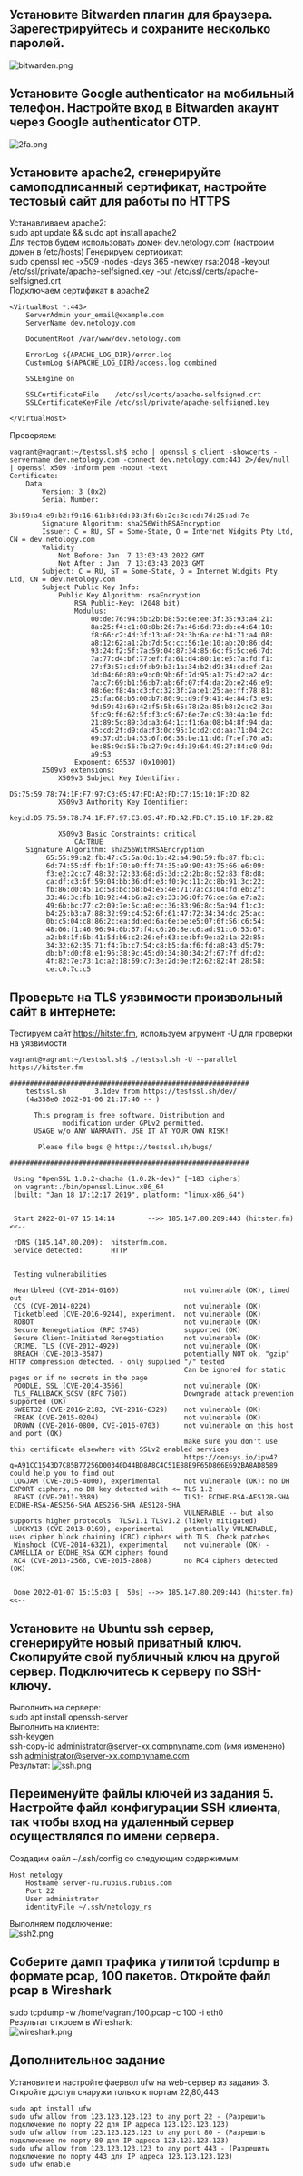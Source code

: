 ## Установите Bitwarden плагин для браузера. Зарегестрируйтесь и сохраните несколько паролей.
![bitwarden.png](bitwarden.png)
## Установите Google authenticator на мобильный телефон. Настройте вход в Bitwarden акаунт через Google authenticator OTP.
![2fa.png](2fa.png)
## Установите apache2, сгенерируйте самоподписанный сертификат, настройте тестовый сайт для работы по HTTPS
Устанавливаем apache2:  
sudo apt update && sudo apt install apache2  
Для тестов будем использовать домен dev.netology.com (настроим домен в /etc/hosts)
Генерируем сертификат:  
sudo openssl req -x509 -nodes -days 365 -newkey rsa:2048 -keyout /etc/ssl/private/apache-selfsigned.key -out /etc/ssl/certs/apache-selfsigned.crt  
Подключаем сертификат в apache2  
```
<VirtualHost *:443>
    ServerAdmin your_email@example.com
    ServerName dev.netology.com

    DocumentRoot /var/www/dev.netology.com

    ErrorLog ${APACHE_LOG_DIR}/error.log
    CustomLog ${APACHE_LOG_DIR}/access.log combined

    SSLEngine on

    SSLCertificateFile    /etc/ssl/certs/apache-selfsigned.crt
    SSLCertificateKeyFile /etc/ssl/private/apache-selfsigned.key

</VirtualHost>
```
Проверяем:  
```
vagrant@vagrant:~/testssl.sh$ echo | openssl s_client -showcerts -servername dev.netology.com -connect dev.netology.com:443 2>/dev/null | openssl x509 -inform pem -noout -text
Certificate:
    Data:
        Version: 3 (0x2)
        Serial Number:
            3b:59:a4:e9:b2:f9:16:61:b3:0d:03:3f:6b:2c:8c:cd:7d:25:ad:7e
        Signature Algorithm: sha256WithRSAEncryption
        Issuer: C = RU, ST = Some-State, O = Internet Widgits Pty Ltd, CN = dev.netology.com
        Validity
            Not Before: Jan  7 13:03:43 2022 GMT
            Not After : Jan  7 13:03:43 2023 GMT
        Subject: C = RU, ST = Some-State, O = Internet Widgits Pty Ltd, CN = dev.netology.com
        Subject Public Key Info:
            Public Key Algorithm: rsaEncryption
                RSA Public-Key: (2048 bit)
                Modulus:
                    00:de:76:94:5b:2b:b8:5b:6e:ee:3f:35:93:a4:21:
                    8a:25:f4:c1:08:8b:26:7a:46:6d:73:db:e4:64:10:
                    f8:66:c2:4d:3f:13:a0:28:3b:6a:ce:b4:71:a4:08:
                    a8:12:62:a1:2b:7d:5c:cc:56:1e:10:ab:20:86:d4:
                    93:24:f2:5f:7a:59:04:87:34:85:6c:f5:5c:e6:7d:
                    7a:77:d4:bf:77:ef:fa:61:d4:80:1e:e5:7a:fd:f1:
                    27:f3:57:cd:9f:b9:b3:1a:34:b2:d9:34:cd:ef:2a:
                    3d:04:60:80:e9:c0:9b:6f:7d:95:a1:75:d2:a2:4c:
                    7a:c7:69:b1:56:b7:ab:6f:07:f4:da:2b:e2:46:e9:
                    08:6e:f8:4a:c3:fc:32:3f:2a:e1:25:ae:ff:78:81:
                    25:fa:68:b5:00:b7:80:9c:d9:f9:41:4e:84:f3:e9:
                    9d:59:43:60:42:f5:5b:65:78:2a:85:b8:2c:c2:3a:
                    5f:c9:f6:62:5f:f3:c9:67:6e:7e:c9:30:4a:1e:fd:
                    21:89:5c:89:3d:a3:64:1c:f1:6a:08:b4:8f:94:da:
                    45:cd:2f:d9:da:f3:0d:95:1c:d2:cd:aa:71:04:2c:
                    69:37:d5:b4:53:6f:66:38:be:11:d6:f7:ef:70:a5:
                    be:85:9d:56:7b:27:9d:4d:39:64:49:27:84:c0:9d:
                    a9:53
                Exponent: 65537 (0x10001)
        X509v3 extensions:
            X509v3 Subject Key Identifier:
                D5:75:59:78:74:1F:F7:97:C3:05:47:FD:A2:FD:C7:15:10:1F:2D:82
            X509v3 Authority Key Identifier:
                keyid:D5:75:59:78:74:1F:F7:97:C3:05:47:FD:A2:FD:C7:15:10:1F:2D:82

            X509v3 Basic Constraints: critical
                CA:TRUE
    Signature Algorithm: sha256WithRSAEncryption
         65:55:99:a2:fb:47:c5:5a:0d:1b:42:a4:90:59:fb:87:fb:c1:
         6d:74:55:df:fb:1f:70:e0:ff:74:35:e9:90:43:75:66:e6:09:
         f3:e2:2c:c7:48:32:72:33:68:d5:3d:c2:2b:8c:52:83:f8:d8:
         ca:df:c3:6f:59:04:bb:36:df:e3:f0:9c:11:2c:8b:91:3c:22:
         fb:86:d0:45:1c:58:bc:b8:b4:e5:4e:71:7a:c3:04:fd:eb:2f:
         33:46:3c:fb:18:92:44:b6:a2:c9:33:06:0f:76:ce:6a:e7:a2:
         49:6b:bc:77:c2:09:7e:5c:a0:ec:36:83:96:8c:5a:94:f1:c3:
         b4:25:b3:a7:88:32:99:c4:52:6f:61:47:72:34:34:dc:25:ac:
         0b:c5:04:c8:86:2c:ea:dd:ed:6a:6e:be:e5:07:6f:56:c6:54:
         48:06:f1:46:96:94:0b:67:f4:c6:26:8e:c6:ad:91:c6:53:67:
         a2:b8:1f:6b:41:5d:b6:c2:26:ef:63:ce:bf:9e:a2:1a:22:85:
         34:32:62:35:71:f4:7b:c7:54:c8:b5:da:f6:fd:a8:43:d5:79:
         db:b7:d0:f8:e1:96:38:9c:45:d0:34:80:34:2f:67:7f:df:d2:
         4f:82:7e:73:1c:a2:18:69:c7:3e:2d:0e:f2:62:82:4f:28:58:
         ce:c0:7c:c5
```
## Проверьте на TLS уязвимости произвольный сайт в интернете:
Тестируем сайт https://hitster.fm, используем агрумент -U для проверки на уязвимости
```
vagrant@vagrant:~/testssl.sh$ ./testssl.sh -U --parallel https://hitster.fm

###########################################################
    testssl.sh       3.1dev from https://testssl.sh/dev/
    (4a358e0 2022-01-06 21:17:40 -- )

      This program is free software. Distribution and
             modification under GPLv2 permitted.
      USAGE w/o ANY WARRANTY. USE IT AT YOUR OWN RISK!

       Please file bugs @ https://testssl.sh/bugs/

###########################################################

 Using "OpenSSL 1.0.2-chacha (1.0.2k-dev)" [~183 ciphers]
 on vagrant:./bin/openssl.Linux.x86_64
 (built: "Jan 18 17:12:17 2019", platform: "linux-x86_64")


 Start 2022-01-07 15:14:14        -->> 185.147.80.209:443 (hitster.fm) <<--

 rDNS (185.147.80.209):  hitsterfm.com.
 Service detected:       HTTP


 Testing vulnerabilities

 Heartbleed (CVE-2014-0160)                not vulnerable (OK), timed out
 CCS (CVE-2014-0224)                       not vulnerable (OK)
 Ticketbleed (CVE-2016-9244), experiment.  not vulnerable (OK)
 ROBOT                                     not vulnerable (OK)
 Secure Renegotiation (RFC 5746)           supported (OK)
 Secure Client-Initiated Renegotiation     not vulnerable (OK)
 CRIME, TLS (CVE-2012-4929)                not vulnerable (OK)
 BREACH (CVE-2013-3587)                    potentially NOT ok, "gzip" HTTP compression detected. - only supplied "/" tested
                                           Can be ignored for static pages or if no secrets in the page
 POODLE, SSL (CVE-2014-3566)               not vulnerable (OK)
 TLS_FALLBACK_SCSV (RFC 7507)              Downgrade attack prevention supported (OK)
 SWEET32 (CVE-2016-2183, CVE-2016-6329)    not vulnerable (OK)
 FREAK (CVE-2015-0204)                     not vulnerable (OK)
 DROWN (CVE-2016-0800, CVE-2016-0703)      not vulnerable on this host and port (OK)
                                           make sure you don't use this certificate elsewhere with SSLv2 enabled services
                                           https://censys.io/ipv4?q=A91CC1543D7C85B77256D00340D44BD8A8C4C51E88E9F65D866E692BA8AD8589 could help you to find out
 LOGJAM (CVE-2015-4000), experimental      not vulnerable (OK): no DH EXPORT ciphers, no DH key detected with <= TLS 1.2
 BEAST (CVE-2011-3389)                     TLS1: ECDHE-RSA-AES128-SHA ECDHE-RSA-AES256-SHA AES256-SHA AES128-SHA
                                           VULNERABLE -- but also supports higher protocols  TLSv1.1 TLSv1.2 (likely mitigated)
 LUCKY13 (CVE-2013-0169), experimental     potentially VULNERABLE, uses cipher block chaining (CBC) ciphers with TLS. Check patches
 Winshock (CVE-2014-6321), experimental    not vulnerable (OK) - CAMELLIA or ECDHE_RSA GCM ciphers found
 RC4 (CVE-2013-2566, CVE-2015-2808)        no RC4 ciphers detected (OK)


 Done 2022-01-07 15:15:03 [  50s] -->> 185.147.80.209:443 (hitster.fm) <<--
```
## Установите на Ubuntu ssh сервер, сгенерируйте новый приватный ключ. Скопируйте свой публичный ключ на другой сервер. Подключитесь к серверу по SSH-ключу.
Выполнить на сервере:  
sudo apt install openssh-server  
Выполнить на клиенте:  
ssh-keygen  
ssh-copy-id administrator@server-xx.compnyname.com (имя изменено)  
ssh administrator@server-xx.compnyname.com  
Результат:
![ssh.png](ssh.png)
## Переименуйте файлы ключей из задания 5. Настройте файл конфигурации SSH клиента, так чтобы вход на удаленный сервер осуществлялся по имени сервера.
Создадим файл ~/.ssh/config со следующим содержимым:  
```
Host netology
    Hostname server-ru.rubius.rubius.com
    Port 22
    User administrator
    identityFile ~/.ssh/netology_rs
```
Выполняем подключение:   
![ssh2.png](ssh2.png)
## Соберите дамп трафика утилитой tcpdump в формате pcap, 100 пакетов. Откройте файл pcap в Wireshark
sudo tcpdump -w /home/vagrant/100.pcap -c 100 -i eth0  
Результат откроем в Wireshark:  
![wireshark.png](wireshark.png)


## Дополнительное задание
Установите и настройте фаервол ufw на web-сервер из задания 3. Откройте доступ снаружи только к портам 22,80,443  
```
sudo apt install ufw
sudo ufw allow from 123.123.123.123 to any port 22 - (Разрешить подключение по порту 22 для IP адреса 123.123.123.123)
sudo ufw allow from 123.123.123.123 to any port 80 - (Разрешить подключение по порту 80 для IP адреса 123.123.123.123)
sudo ufw allow from 123.123.123.123 to any port 443 - (Разрешить подключение по порту 443 для IP адреса 123.123.123.123)
sudo ufw enable  
```
